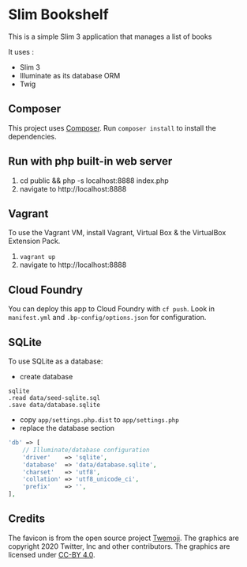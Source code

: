 # Slim Bookshelf

This is a simple Slim 3 application that manages a list of books

It uses :
- Slim 3
- Illuminate as its database ORM
- Twig

## Composer

This project uses [Composer](https://getcomposer.org). Run `composer install` to install the dependencies.

## Run with php built-in web server

1. cd public && php -s localhost:8888 index.php
2. navigate to http://localhost:8888

## Vagrant

To use the Vagrant VM, install Vagrant, Virtual Box & the VirtualBox Extension
Pack. 

1. `vagrant up`
2. navigate to http://localhost:8888


## Cloud Foundry

You can deploy this app to Cloud Foundry with `cf push`. Look in `manifest.yml` and `.bp-config/options.json` for configuration.

## SQLite

To use SQLite as a database:

- create database

```
sqlite
.read data/seed-sqlite.sql
.save data/database.sqlite
```

- copy `app/settings.php.dist` to `app/settings.php`
- replace the database section

```php
'db' => [
    // Illuminate/database configuration
    'driver'    => 'sqlite',
    'database'  => 'data/database.sqlite',
    'charset'   => 'utf8',
    'collation' => 'utf8_unicode_ci',
    'prefix'    => '',
],
```

## Credits

The favicon is from the open source project [Twemoji](https://twemoji.twitter.com/). The graphics are copyright 2020 Twitter, Inc and other contributors. The graphics are licensed under [CC-BY 4.0](https://creativecommons.org/licenses/by/4.0/).
